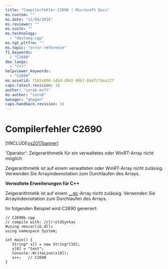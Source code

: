 ```yaml
---
title: "Compilerfehler C2690 | Microsoft Docs"
ms.custom: ""
ms.date: "11/04/2016"
ms.reviewer: ""
ms.suite: ""
ms.technology: 
  - "devlang-cpp"
ms.tgt_pltfrm: ""
ms.topic: "error-reference"
f1_keywords: 
  - "C2690"
dev_langs: 
  - "C++"
helpviewer_keywords: 
  - "C2690"
ms.assetid: f165a806-14bd-4942-99b7-8a9fc7dea227
caps.latest.revision: 16
author: "corob-msft"
ms.author: "corob"
manager: "ghogen"
caps.handback.revision: 16
---
```

# Compilerfehler C2690
[!INCLUDE[vs2017banner](../../assembler/inline/includes/vs2017banner.md)]

'Operator': Zeigerarithmetik für ein verwaltetes oder WinRT\-Array nicht möglich  
  
 Zeigerarithmetik ist auf einem verwalteten oder WinRT\-Array nicht zulässig.  Verwenden Sie Arrayindexnotation zum Durchlaufen des Arrays.  
  
 **Verwaltete Erweiterungen für C\+\+**  
  
 Zeigerarithmetik ist auf einem [\_\_gc](../../misc/gc.md)\-Array nicht zulässig.  Verwenden Sie Arrayindexnotation zum Durchlaufen des Arrays.  
  
 Im folgenden Beispiel wird C2690 generiert:  
  
```  
// C2690b.cpp  
// compile with: /clr:oldSyntax  
#using <mscorlib.dll>  
using namespace System;  
  
int main() {  
   String* x[] = new String*[10];  
   x[0] = "test";  
   Console::WriteLine(x[0]);  
   x++;   // C2690  
}  
```